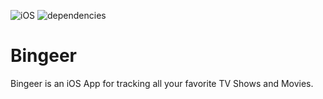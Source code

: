 ![iOS](https://img.shields.io/badge/Platform-iOS%2014%2B-green?link_&link_=https://apple.com) ![dependencies](https://img.shields.io/badge/Dependencies-Alamofire%20Kingfisher%20YoutubePlayerView-red)   

# Bingeer

Bingeer is an iOS App for tracking all your favorite TV Shows and Movies.


